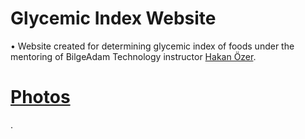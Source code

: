 
# Glycemic Index Website 
• Website created for determining glycemic index of foods under the mentoring of BilgeAdam Technology  instructor <a href="https://hakanozer.github.io/">Hakan Özer<a>.

  <a href="https://dogukankrtlz.github.io/glycemicproject/example.html"><h1>Photos</h1><a>.
